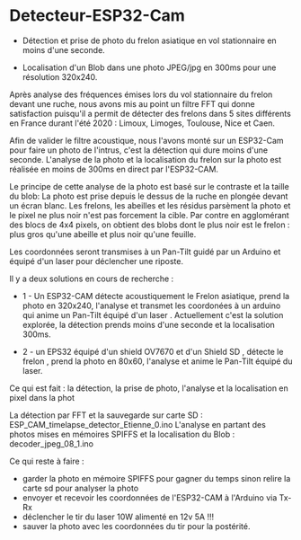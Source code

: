 # Detecteur-ESP32-Cam

- Détection et prise de photo du frelon asiatique en vol stationnaire en moins d'une seconde.

- Localisation d'un Blob dans une photo JPEG/jpg en 300ms pour une résolution 320x240.

Après analyse des fréquences émises lors du vol stationnaire du frelon devant une ruche, 
nous avons mis au point un filtre FFT qui donne satisfaction puisqu'il a permit de détecter des frelons dans 5 sites différents en France durant l'été 2020 : Limoux, Limoges, Toulouse, Nice et Caen. 

Afin de valider le filtre acoustique, nous l'avons monté sur un ESP32-Cam pour faire un photo de l'intrus, c'est la détection qui dure moins d'une seconde.
L'analyse de la photo et la localisation du frelon sur la photo est réalisée en moins de 300ms en direct par l'ESP32-CAM.

Le principe de cette analyse de la photo est basé sur le contraste et la taille du blob:
La photo est prise depuis le dessus de la ruche en plongée devant un écran blanc.
Les frelons, les abeilles et les résidus parsèment la photo et le pixel ne plus noir n'est pas forcement la cible.
Par contre en agglomérant des blocs de 4x4 pixels, on obtient des blobs dont le plus noir est le frelon : plus gros qu'une abeille et plus noir qu'une feuille.

Les coordonnées seront transmises à un Pan-Tilt guidé par un Arduino et équipé d'un laser pour déclencher une riposte.

Il y a deux solutions en cours de  recherche :

- 1 -  Un ESP32-CAM détecte acoustiquement le Frelon asiatique, prend la photo en 320x240, l'analyse et transmet les coordonées à un arduino qui  anime un Pan-Tilt équipé d'un laser . Actuellement c'est la solution explorée, la détection prends moins d'une seconde et la localisation 300ms.

- 2 - un EPS32 équipé d'un shield OV7670 et d'un Shield SD ,  détecte le frelon , prend la photo en 80x60, l'analyse et anime le Pan-Tilt équipé du laser.   

Ce qui est fait : la détection, la prise de photo, l'analyse et la localisation en pixel dans la phot

La détection par FFT et la sauvegarde sur carte SD :  ESP_CAM_timelapse_detector_Etienne_0.ino 
L'analyse en partant des photos mises en mémoires SPIFFS et la localisation du Blob : decoder_jpeg_08_1.ino 

Ce qui reste à faire :
- garder la photo en mémoire SPIFFS pour gagner du temps sinon relire la carte sd pour analyser la photo
- envoyer et recevoir les coordonnées  de l'ESP32-CAM à l'Arduino via Tx-Rx
- déclencher le tir du laser 10W alimenté en 12v 5A !!!
- sauver la photo avec les coordonnées du tir pour la postérité.
